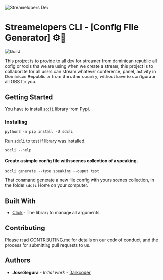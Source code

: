 ![Streamelopers Dev](https://streamelopers.org/assets/img/logos/logo-white-bg.png)

# Streamelopers CLI - [Config File Generator] ⚙️🚀

![Build](https://github.com/DarkCode01/streamelopers-cli/workflows/Build/badge.svg?branch=master)

This project is to provide to all dev for streamer from dominican republic all cofig or tools tha we are using when we create a stream, this project is to collaborate for all users can stream whatever conference, panel, activity in Dominican Republic or from the other country, without have to configurate all OBS for you.

## Getting Started

You have to install [`sdcli`](https://pypi.org/manage/project/sdcli/releases/) library from [Pypi](https://pypi.org/).

### Installing

```
python3 -m pip install -U sdcli
```
Run `sdcli` to test if library was installed.
```
sdcli --help
```

#### Create a simple config file with scenes collection of a speaking.
```
sdcli generate --type speaking --ouput test
```
That command generate a new file config with yours scenes collection, in the folder `sdcli` Home on your computer.

## Built With

* [Click](https://click.palletsprojects.com/) - The library to manage all arguments.

## Contributing

Please read [CONTRIBUTING.md](https://gist.github.com/PurpleBooth/b24679402957c63ec426) for details on our code of conduct, and the process for submitting pull requests to us.

## Authors

* **Jose Segura** - *Initial work* - [Darkcoder](https://github.com/Darkcode01)

